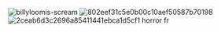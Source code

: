 ![billyloomis-scream](https://github.com/user-attachments/assets/dacf5272-d8cb-475a-a960-ae4f849e8f46)
![802eef31c5e0b00c10aef50587b70198](https://github.com/user-attachments/assets/3dc2b88f-a9a6-449c-9dee-7e893fd7da00)
![2ceab6d3c2696a85411441ebca1d5cf1](https://github.com/user-attachments/assets/0bfeeada-853f-4952-9c5d-ab6cadc30cb2)
horror fr



